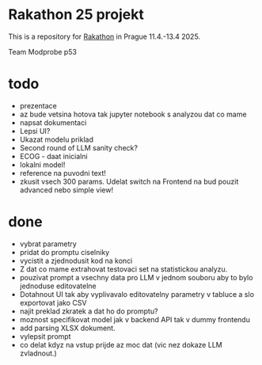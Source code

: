 # Rakathon 25 projekt

This is a repository for [Rakathon](https://www.rakathon.cz) in Prague 11.4.-13.4 2025.

Team Modprobe p53


# todo

- prezentace 
- az bude vetsina hotova tak jupyter notebook s analyzou dat co mame
- napsat dokumentaci
- Lepsi UI?
- Ukazat modelu priklad
- Second round of LLM sanity check?
- ECOG - daat inicialni 
- lokalni model!
- reference na puvodni text! 
- zkusit vsech 300 params. Udelat switch na Frontend na bud pouzit advanced nebo simple view!




# done
- vybrat parametry
- pridat do promptu ciselniky
- vycistit a zjednodusit kod na konci
- Z dat co mame extrahovat testovaci set na statistickou analyzu. 
- pouzivat prompt a vsechny data pro LLM v jednom souboru aby to bylo jednoduse editovatelne
- Dotahnout UI tak aby vyplivavalo editovatelny parametry v tabluce a slo exportovat jako CSV
- najit preklad zkratek a dat ho do promptu?
- moznost specifikovat model jak v backend API tak v dummy frontendu
- add parsing XLSX dokument.
- vylepsit prompt
- co delat kdyz na vstup prijde az moc dat (vic nez dokaze LLM zvladnout.)





